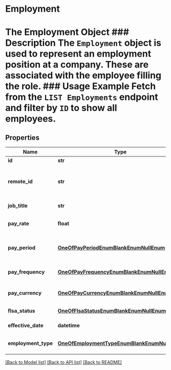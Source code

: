 # Employment

# The Employment Object ### Description The `Employment` object is used to represent an employment position at a company. These are associated with the employee filling the role.  ### Usage Example Fetch from the `LIST Employments` endpoint and filter by `ID` to show all employees.
## Properties
Name | Type | Description | Notes
------------ | ------------- | ------------- | -------------
**id** | **str** |  | [readonly] 
**remote_id** | **str** | The third-party API ID of the matching object. | [optional] 
**job_title** | **str** | The position&#39;s title. | [optional] 
**pay_rate** | **float** | The position&#39;s pay rate in dollars. | [optional] 
**pay_period** | [**OneOfPayPeriodEnumBlankEnumNullEnum**](OneOfPayPeriodEnumBlankEnumNullEnum.md) | The time period this pay rate encompasses. | [optional] 
**pay_frequency** | [**OneOfPayFrequencyEnumBlankEnumNullEnum**](OneOfPayFrequencyEnumBlankEnumNullEnum.md) | The position&#39;s pay frequency. | [optional] 
**pay_currency** | [**OneOfPayCurrencyEnumBlankEnumNullEnum**](OneOfPayCurrencyEnumBlankEnumNullEnum.md) | The position&#39;s currency code. | [optional] 
**flsa_status** | [**OneOfFlsaStatusEnumBlankEnumNullEnum**](OneOfFlsaStatusEnumBlankEnumNullEnum.md) | The position&#39;s FLSA status. | [optional] 
**effective_date** | **datetime** | The position&#39;s effective date. | [optional] 
**employment_type** | [**OneOfEmploymentTypeEnumBlankEnumNullEnum**](OneOfEmploymentTypeEnumBlankEnumNullEnum.md) | The position&#39;s type of employment. | [optional] 

[[Back to Model list]](../README.md#documentation-for-models) [[Back to API list]](../README.md#documentation-for-api-endpoints) [[Back to README]](../README.md)


